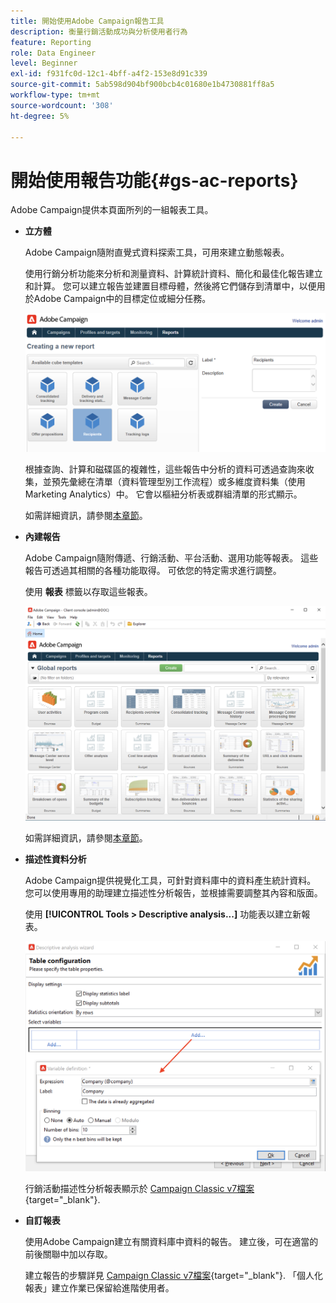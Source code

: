 ```yaml
---
title: 開始使用Adobe Campaign報告工具
description: 衡量行銷活動成功與分析使用者行為
feature: Reporting
role: Data Engineer
level: Beginner
exl-id: f931fc0d-12c1-4bff-a4f2-153e8d91c339
source-git-commit: 5ab598d904bf900bcb4c01680e1b4730881ff8a5
workflow-type: tm+mt
source-wordcount: '308'
ht-degree: 5%

---
```


# 開始使用報告功能{#gs-ac-reports}

Adobe Campaign提供本頁面所列的一組報表工具。

* **立方體**

  Adobe Campaign隨附直覺式資料探索工具，可用來建立動態報表。

  使用行銷分析功能來分析和測量資料、計算統計資料、簡化和最佳化報告建立和計算。 您可以建立報告並建置目標母體，然後將它們儲存到清單中，以便用於Adobe Campaign中的目標定位或細分任務。

  ![](assets/create-a-report.png)

  根據查詢、計算和磁碟區的複雜性，這些報告中分析的資料可透過查詢來收集，並預先彙總在清單（資料管理型別工作流程）或多維度資料集（使用Marketing Analytics）中。 它會以樞紐分析表或群組清單的形式顯示。

  如需詳細資訊，請參閱[本章節](gs-cubes.md)。

* **內建報告**

  Adobe Campaign隨附傳遞、行銷活動、平台活動、選用功能等報表。 這些報告可透過其相關的各種功能取得。 可依您的特定需求進行調整。

  使用 **報表** 標籤以存取這些報表。

  ![](assets/built-in-reports.png)

  如需詳細資訊，請參閱[本章節](built-in-reports.md)。

* **描述性資料分析**

  Adobe Campaign提供視覺化工具，可針對資料庫中的資料產生統計資料。 您可以使用專用的助理建立描述性分析報告，並根據需要調整其內容和版面。

  使用 **[!UICONTROL Tools > Descriptive analysis...]** 功能表以建立新報表。

  ![](assets/desc-analysis-report.png)

  行銷活動描述性分析報表顯示於 [Campaign Classic v7檔案](https://experienceleague.adobe.com/docs/campaign-classic/using/reporting/analyzing-populations/about-descriptive-analysis.html?lang=zh-Hant){target="_blank"}.

* **自訂報表**

  使用Adobe Campaign建立有關資料庫中資料的報告。 建立後，可在適當的前後關聯中加以存取。

  建立報告的步驟詳見 [Campaign Classic v7檔案](https://experienceleague.adobe.com/docs/campaign-classic/using/reporting/creating-new-reports/about-reports-creation-in-campaign.html){target="_blank"}. 「個人化報表」建立作業已保留給進階使用者。

